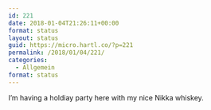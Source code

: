 ```yaml
---
id: 221
date: 2018-01-04T21:26:11+00:00
format: status
layout: status
guid: https://micro.hartl.co/?p=221
permalink: /2018/01/04/221/
categories:
  - Allgemein
format: status
---
```

I’m having a holdiay party here with my nice Nikka whiskey.